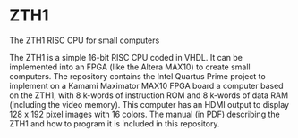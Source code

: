 # ZTH1
The ZTH1 RISC CPU for small computers

The ZTH1 is a simple 16-bit RISC CPU coded in VHDL. It can be
implemented into an FPGA (like the Altera MAX10) to create small
computers. The repository contains the Intel Quartus Prime project to
implement on a Kamami Maximator MAX10 FPGA board a computer based on the
ZTH1, with 8 k-words of instruction ROM and 8 k-words of data RAM
(including the video memory). This computer has an HDMI output to
display 128 x 192 pixel images with 16 colors. The manual (in PDF)
describing the ZTH1 and how to program it is included in this repository.

